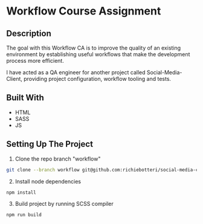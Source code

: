 # Workflow Course Assignment

## Description

The goal with this Workflow CA is to improve the quality of an existing environment by establishing useful workflows that make the development process more efficient.

I have acted as a QA engineer for another project called Social-Media-Client, providing project configuration, workflow tooling and tests.

## Built With
-  HTML
-  SASS
-  JS

## Setting Up The Project

1. Clone the repo branch "workflow"

```bash
git clone --branch workflow git@github.com:richiebotteri/social-media-client.git
```

2. Install node dependencies

```bash
npm install
```

3. Build project by running SCSS compiler

```bash
npm run build
```




